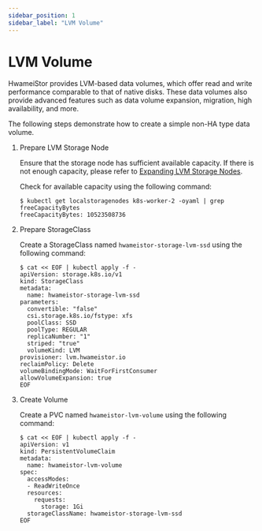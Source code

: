 ```yaml
---
sidebar_position: 1
sidebar_label: "LVM Volume"
---
```


# LVM Volume

HwameiStor provides LVM-based data volumes,
which offer read and write performance comparable to that of native disks.
These data volumes also provide advanced features such as data volume expansion, migration, high availability, and more.

The following steps demonstrate how to create a simple non-HA type data volume.

1. Prepare LVM Storage Node

   Ensure that the storage node has sufficient available capacity. If there is not enough capacity, 
   please refer to [Expanding LVM Storage Nodes](../nodes_and_disks/lvm_nodes.md).

   Check for available capacity using the following command:

   ```console
   $ kubectl get localstoragenodes k8s-worker-2 -oyaml | grep freeCapacityBytes
   freeCapacityBytes: 10523508736
   ```

2. Prepare StorageClass

   Create a StorageClass named `hwameistor-storage-lvm-ssd` using the following command:

   ```console
   $ cat << EOF | kubectl apply -f - 
   apiVersion: storage.k8s.io/v1
   kind: StorageClass
   metadata:  
     name: hwameistor-storage-lvm-ssd 
   parameters:
     convertible: "false"
     csi.storage.k8s.io/fstype: xfs
     poolClass: SSD
     poolType: REGULAR
     replicaNumber: "1"
     striped: "true"
     volumeKind: LVM
   provisioner: lvm.hwameistor.io
   reclaimPolicy: Delete
   volumeBindingMode: WaitForFirstConsumer
   allowVolumeExpansion: true
   EOF 
   ```

3. Create Volume

   Create a PVC named `hwameistor-lvm-volume` using the following command:

   ```console
   $ cat << EOF | kubectl apply -f -
   apiVersion: v1
   kind: PersistentVolumeClaim
   metadata:
     name: hwameistor-lvm-volume
   spec:
     accessModes:
     - ReadWriteOnce
     resources:
       requests:
         storage: 1Gi
     storageClassName: hwameistor-storage-lvm-ssd
   EOF
   ```
